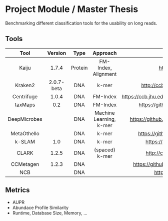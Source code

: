 # Project Module / Master Thesis

Benchmarking different classification tools for the usability on long reads.

## Tools
|     Tool     |   Version  |   Type  |         Approach        |                       Reference                      |
|:------------:|:----------:|:-------:|:-----------------------:|:----------------------------------------------------:|
|     Kaiju    |    1.7.4   | Protein |   FM-Index, Alignment   |               http://kaiju.binf.ku.dk/               |
|    Kraken2   | 2.0.7-beta |   DNA   |          k-mer          |         http://ccb.jhu.edu/software/kraken2/         |
|  Centrifuge  |    1.0.4   |   DNA   |         FM-Index        | https://ccb.jhu.edu/software/centrifuge/manual.shtml |
|    taxMaps   |     0.2    |   DNA   |         FM-Index        |          https://github.com/nygenome/taxmaps         |
| DeepMicrobes |            |   DNA   | Machine Learning, k-mer |      https://github.com/MicrobeLab/DeepMicrobes      |
|  MetaOthello |            |   DNA   |          k-mer          |         https://github.com/xa6xa6/metaOthello        |
|    k-SLAM    |     1.0    |   DNA   |          k-mer          |            https://github.com/aindj/k-SLAM           |
|     CLARK    |    1.2.5   |   DNA   |      (spaced) k-mer     |           http://clark.cs.ucr.edu/Overview/          |
|   CCMetagen  |    1.2.3   |   DNA   |                         |       https://github.com/vrmarcelino/CCMetagen       |
|      NCB     |            |   DNA   |                         |               http://nbc.ece.drexel.edu/             |

## Metrics
- AUPR
- Abundace Profile Similarity
- Runtime, Database Size, Memory, ...


